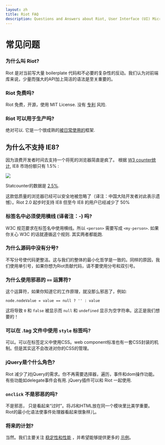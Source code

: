 ```yaml
---
layout: zh
title: Riot FAQ
description: Questions and Answers about Riot, User Interface (UI) Micro-Libary
---
```


# 常见问题

### 为什么叫 Riot?
Riot 是对当前写大量 boilerplate 代码和不必要的复杂性的反动。我们认为对前端库来说，少量而强大的API加上简洁的语法是至关重要的。


### Riot 免费吗?
Riot 免费，开源，使用 MIT License. 没有 [专利](https://github.com/facebook/react/blob/master/PATENTS) 风险.


### Riot 可以用于生产吗?
绝对可以. 它是一个很成熟的[被日常使用的](https://twitter.com/search?q=riotjs)框架.

## 为什么不支持 IE8?
因为浪费开发者时间去支持一个将死的浏览器简直是疯了。 根据 [W3 counter统计](http://www.w3counter.com/trends), IE8 市场份额只有 1.5% :

![](/img/ie8-trend.png)

Statcounter的数据是 [2.5%](http://gs.statcounter.com/#browser_version_partially_combined-ww-monthly-201408-201507).

这款低质量的浏览器已经可以安全地被忽略了（译注：中国大陆开发者对此表示遗憾）。Riot 2.0 起步时支持 IE8 但至今 IE8 的用户已经减少了 50%

### 标签名中必须使用横线 (译者注：-) 吗?
W3C 规范要求在标签名中使用横线。所以 `<person>` 需要写成 `<my-person>`. 如果你关心 W3C 的话就遵循这个规则. 其实两者都能跑.


### 为什么源码中没有分号?
不写分号使代码更整洁。这与我们的整体的最小化哲学是一致的。同样的原因，我们使用单引号，如果你想为Riot贡献代码，请不要使用分号和双引号。

### 为什么使用邪恶的 `==` 运算符?
这个运算符，如果你知道它的工作原理，就没那么邪恶了，例如:

`node.nodeValue = value == null ? '' : value`

这将导致 `0` 和 `false` 被显示而 `null` 和 `undefined` 显示为空字符串。这正是我们想要的！


### 可以在 .tag 文件中使用 `style` 标签吗?
可以。可以在标签定义中使用CSS。web component标准也有一套CSS封装的机制。但是其实这不会改进对你的CSS的管理。


### jQuery是个什么角色?
Riot 减少了对jQuery的需求。你不再需要选择器，遍历，事件和dom操作功能。有些功能如delegate事件会有用. jQuery插件可以和 Riot 一起使用.


### `onclick` 不是邪恶的吗?
不是邪恶， 只是看起来“过时”。将JS和HTML放在同一个模块里比美学重要。Riot的最小化语法使事件处理器看起来很象样儿。

### 将来的计划?

当然。我们主要关注 [稳定性和性能](https://github.com/riot/riot/issues) ，并希望能够提供更多的 [示例](https://github.com/riot/examples)。
